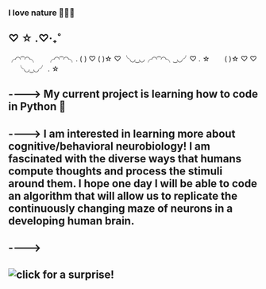 ### __I love nature__ 🌲🌲🌲
##         ♡ ☆ .♡‧₊˚ 
╭◜◝ ͡ ◜◝╮  ㅤ ╭◜◝ ͡ ◜◝╮. 
(             )  ♡   (             )☆ ♡
╰◟◞ ͜ ◟◞╭◜◝ ͡ ◜◝╮ ͜ ◟◞╯♡ 
. ☆  ㅤㅤ(                )☆ ♡
♡ 　      ╰◟◞ ͜ ◟◞╯ . ☆
        
## ----> My current project is learning how to code in Python 🐍
## ----> I am interested in learning more about cognitive/behavioral neurobiology! I am fascinated with the diverse ways that humans compute thoughts and process the stimuli around them. I hope one day I will be able to code an algorithm that will allow us to replicate the continuously changing maze of neurons in a developing human brain. 
## ---->
## ![click for a surprise!](https://www.pinterest.com/pin/594193744604802082/)

<!--
**tinarcheng/tinarcheng** is a ✨ _special_ ✨ repository because its `README.md` (this file) appears on your GitHub profile.

Here are some ideas to get you started:

- 🔭 I’m currently working on ...
- 🌱 I’m currently learning ...
- 👯 I’m looking to collaborate on ...
- 🤔 I’m looking for help with ...
- 💬 Ask me about ...
- 📫 How to reach me: ...
- 😄 Pronouns: ...
- ⚡ Fun fact: ...
-->
